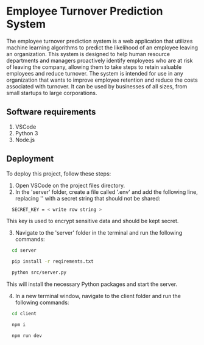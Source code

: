 
# Employee Turnover Prediction System

The employee turnover prediction system is a web application that utilizes machine learning algorithms to predict the likelihood of an employee leaving an organization. This system is designed to help human resource departments and managers proactively identify employees who are at risk of leaving the company, allowing them to take steps to retain valuable employees and reduce turnover. The system is intended for use in any organization that wants to improve employee retention and reduce the costs associated with turnover. It can be used by businesses of all sizes, from small startups to large corporations.


## Software requirements

1. VSCode
2. Python 3
3. Node.js
## Deployment

To deploy this project, follow these steps:


1. Open VSCode on the project files directory.
2. In the 'server' folder, create a file called '.env' and add the following line, replacing '<write row string>' with a secret string that should not be shared:
```bash
  SECRET_KEY = < write row string >
```
This key is used to encrypt sensitive data and should be kept secret.

3. Navigate to the 'server' folder in the terminal and run the following commands:
```bash
  cd server
```
```bash
  pip install -r reqirements.txt
```
```bash
  python src/server.py
```
This will install the necessary Python packages and start the server.

4. In a new terminal window, navigate to the client folder and run the following commands:
```bash
  cd client
```
```bash
  npm i
```
```bash
  npm run dev
```